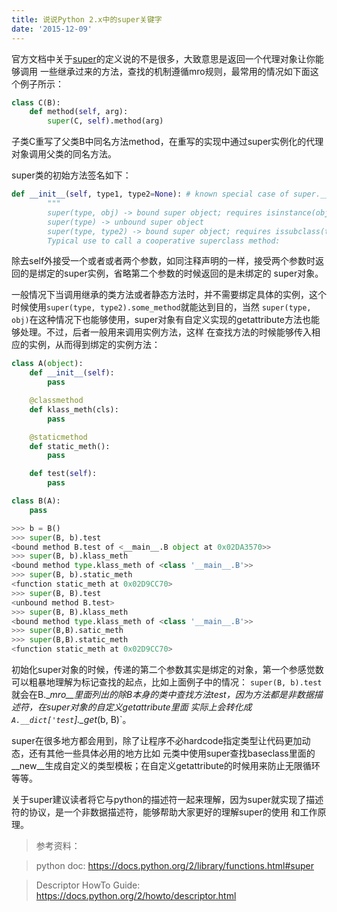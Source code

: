 ```yaml
---
title: 说说Python 2.x中的super关键字
date: '2015-12-09'
---
```


官方文档中关于[super](https://docs.python.org/2/library/functions.html#super)的定义说的不是很多，大致意思是返回一个代理对象让你能够调用
一些继承过来的方法，查找的机制遵循mro规则，最常用的情况如下面这个例子所示：

```python
class C(B):
    def method(self, arg):
        super(C, self).method(arg)
```
子类C重写了父类B中同名方法method，在重写的实现中通过super实例化的代理对象调用父类的同名方法。

super类的初始方法签名如下：
```python
def __init__(self, type1, type2=None): # known special case of super.__init__
        """
        super(type, obj) -> bound super object; requires isinstance(obj, type)
        super(type) -> unbound super object
        super(type, type2) -> bound super object; requires issubclass(type2, type)
        Typical use to call a cooperative superclass method:
```
除去self外接受一个或者或者两个参数，如同注释声明的一样，接受两个参数时返回的是绑定的super实例，省略第二个参数的时候返回的是未绑定的
super对象。

一般情况下当调用继承的类方法或者静态方法时，并不需要绑定具体的实例，这个时候使用`super(type, type2).some_method`就能达到目的，当然
`super(type, obj)`在这种情况下也能够使用，super对象有自定义实现的getattribute方法也能够处理。不过，后者一般用来调用实例方法，这样
在查找方法的时候能够传入相应的实例，从而得到绑定的实例方法：

```python
class A(object):
    def __init__(self):
        pass

    @classmethod
    def klass_meth(cls):
        pass

    @staticmethod
    def static_meth():
        pass

    def test(self):
        pass

class B(A):
    pass

>>> b = B()
>>> super(B, b).test
<bound method B.test of <__main__.B object at 0x02DA3570>>
>>> super(B, b).klass_meth
<bound method type.klass_meth of <class '__main__.B'>>
>>> super(B, b).static_meth
<function static_meth at 0x02D9CC70>
>>> super(B, B).test
<unbound method B.test>
>>> super(B, B).klass_meth
<bound method type.klass_meth of <class '__main__.B'>>
>>> super(B,B).satic_meth
>>> super(B,B).static_meth
<function static_meth at 0x02D9CC70>
```
初始化super对象的时候，传递的第二个参数其实是绑定的对象，第一个参感觉数可以粗暴地理解为标记查找的起点，比如上面例子中的情况：
`super(B, b).test`就会在B.\__mro__里面列出的除B本身的类中查找方法test，因为方法都是非数据描述符，在super对象的自定义getattribute里面
实际上会转化成`A.__dict['test`].\__get__(b, B)`。

super在很多地方都会用到，除了让程序不必hardcode指定类型让代码更加动态，还有其他一些具体必用的地方比如
元类中使用super查找baseclass里面的\__new__生成自定义的类型模板；在自定义getattribute的时候用来防止无限循环等等。

关于super建议读者将它与python的描述符一起来理解，因为super就实现了描述符的协议，是一个非数据描述符，能够帮助大家更好的理解super的使用
和工作原理。

> 参考资料：

> python doc: https://docs.python.org/2/library/functions.html#super

> Descriptor HowTo Guide: https://docs.python.org/2/howto/descriptor.html
